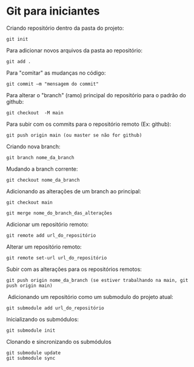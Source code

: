 # Git para iniciantes

Criando repositório dentro da pasta do projeto:​

``` 
git init​
```

Para adicionar novos arquivos da pasta ao repositório:​

```
git add .​
```

Para "comitar" as mudanças no código:​

```
git commit –m "mensagem do commit"​
```

Para alterar o "branch" (ramo) principal do repositório para o padrão do github:​

```
git checkout  -M main​
```

Para subir com os commits para o repositório remoto (Ex: github):​

```
git push origin main (ou master se não for github)​
```

Criando nova branch:​

```
git branch nome_da_branch​
```

Mudando a branch corrente:​

```
git checkout nome_da_branch​
```

Adicionando as alterações de um branch ao principal:​

```
git checkout main​

git merge nome_do_branch_das_alterações​
```

​Adicionar um repositório remoto:​

```
git remote add url_do_repositório​
```

Alterar um repositório remoto:​

```
git remote set-url url_do_repositório​
```
Subir com as alterações para os repositórios remotos:​

```
git push origin nome_da_branch (se estiver trabalhando na main, git push origin main)​
```
​
Adicionando um repositório como um submodulo do projeto atual:

```
git submodule add url_do_repositório
```

Inicializando os submódulos:

```
git submodule init
```

Clonando e sincronizando os submódulos

```
git submodule update
git submodule sync
```